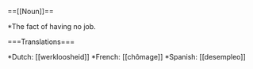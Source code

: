 ==[[Noun]]==

*The fact of having no job.

===Translations===

*Dutch: [[werkloosheid]]
*French: [[chômage]]
*Spanish: [[desempleo]]